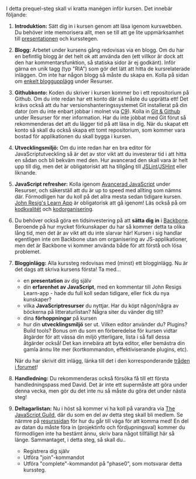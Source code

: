 I detta prequel-steg skall vi kratta manégen inför kursen. Det innebär följande:


1.  **Introduktion:** Sätt dig in i kursen genom att läsa igenom kurswebben. Du behöver inte memorisera allt, men se till att ge lite uppmärksamhet till [presentationen][12] och kursstegen.
1.  **Blogg:** Arbetet under kursens gång redovisas via en blogg. Om du har en befintlig blogg är det helt ok att använda den (ett villkor är dock att den har kommentarsfunktion, så statiska sidor är ej godkänt). Inför gärna en unik tagg (typ "RIA") som gör det lätt att hitta de kursrelaterade inläggen. Om inte har någon blogg så måste du skapa en. Kolla på sidan om [enkelt bloggupplägg][1] under Resurser.
2.  **Githubkonto:** Koden du skriver i kursen kommer bo i ett repositorium på Github. Om du inte redan har ett konto där så måste du upprätta ett! Det krävs också att du har versionshanteringssystemet Git installerat på din dator (om du inte enbart jobbar i molnet via [C9][2]). Kolla in [Git &amp; Github][3] under Resurser för mer information. Har du inte jobbat med Git förut så rekommenderas det att du lägger tid på att läsa in dig. När du skapat ett konto så skall du också skapa ett tomt repositorium, som kommer vara bostad för applikationen du skall bygga i kursen.
4.  **Utvecklingsmiljö:** Om du inte redan har en bra editor för JavaScriptutveckling så är det av stor vikt att du investerar tid i att hitta en sådan och bli bekväm med den. Hur avancerad den skall vara är helt upp till dig, men det är obligatoriskt att ha tillgång till [JSLint][5]/[JSHint][6] eller liknande.
5.  **JavaScript refresher:** Kolla igenom [Avancerad JavaScript][7] under Resurser, och säkerställ att du är up to speed med allting som nämns där. Förmodligen har du koll på det allra mesta sedan tidigare kursen. [John Resig's Learn App][8]&nbsp;är obligatorisk att gå igenom! Läs också på om [kodkvalitét][9] och [kodorganisering][10].
5.  Du behöver också göra en tidsinvestering på att **sätta dig in** i [Backbone][16]. Beroende på hur mycket förkunskaper du har så kommer detta ta olika lång tid, men det är av vikt att du inte slarvar här! Kursen i sig handlar egentligen inte om Backbone utan om organisering av JS-applikationer, men det är Backbone vi kommer använda både för att förstå och lösa problemet.

6.  **Blogginlägg:** Alla kurssteg redovisas med (minst) ett blogginlägg. Nu är det dags att skriva kursens första! Ta med...
    *   en **presentation** av dig själv
    *   din **erfarenhet av JavaScript**, med en kommentar till John Resigs Learn-app - hade du full koll sedan tidigare, eller fick du nya kunskaper?
    *   vilka **JavaScriptresurser** du nyttjar. Har du köpt någon/några av böckerna på litteraturlistan? Några siter du vänder dig till?
    *   dina **förhoppningar** på kursen
    *   hur din **utvecklingsmiljö** ser ut. Vilken editor använder du? Plugins? Build tools? Bonus om du som en förberedelse för kursen vidtar åtgärder för att vässa din miljö ytterligare, lista i så fall dessa åtgärder också! Det kan innebära att byta editor, eller bemästra din gamla ännu lite mer (kortkommandon, effektiviserande plugins, etc).

    När du har skrivit ditt inlägg, länka till det i den korresponderande [tråden i forumet][13]!

7.  **Handledning:** Du rekommenderas också försöka få till ett första handledningspass med David. Det är inte ett supermåste att göra under denna vecka, men gör du det inte nu så måste du göra det under nästa steg!

7.  **Deltagarlistan:** Nu i höst så kommer vi ha koll på varandra via [The JavaScript Guild][14], där du som en del av detta steg skall bli medlem. Se närmre på [resurssidan][15] för hur du går till väga för att komma med! En del av datan du måste föra in (projektinfo och fördjupningsval) kommer du förmodligen inte ha bestämt ännu, skriv bara något tillfälligt här så länge. Sammantaget, i detta steg, så skall du..
    *    Registrera dig själv
    *    Utföra "join"-kommandot
    *    Utföra "complete"-kommandot på "phase0", som motsvarar detta kurssteg.

 [1]: http://coursepress.lnu.se/kurs/ria-utveckling-med-javascript/enkelt-bloggupplagg/ "Enkelt bloggupplägg"
 [2]: http://coursepress.lnu.se/kurs/ria-utveckling-med-javascript/cloud9-editor/
 [3]: http://coursepress.lnu.se/kurs/ria-utveckling-med-javascript/git-github/ "Git &amp; Github"
 [4]: https://github.com/krawaller/riadeltagare2013/
 [5]: http://www.jslint.com
 [6]: http://www.jshint.com
 [7]: http://coursepress.lnu.se/kurs/ria-utveckling-med-javascript/asynchronous-javascript/ "Avancerad JavaScript"
 [8]: http://ejohn.org/apps/learn "Learn"
 [9]: https://coursepress.lnu.se/kurs/ria-utveckling-med-javascript/kodkvalitet/
 [10]: https://coursepress.lnu.se/kurs/ria-utveckling-med-javascript/kodorganisering/ 
 [11]: https://coursepress.lnu.se/kurs/ria-utveckling-med-javascript/steg-2-hello-world/
 [12]: https://coursepress.lnu.se/kurs/ria-utveckling-med-javascript/om/
 [13]: https://coursepress.lnu.se/grupper/ria-utveckling-med-javascript-ht13/forum/topic/steg-0-kratta-manegen-1/
 [14]: http://krawaller.github.io/riacastle/
 [15]: https://coursepress.lnu.se/kurs/ria-utveckling-med-javascript/guilden/
 [16]: https://coursepress.lnu.se/kurs/ria-utveckling-med-javascript/backbone/


 